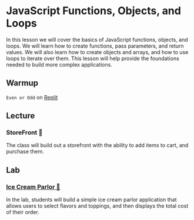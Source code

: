 # JavaScript Functions, Objects, and Loops

In this lesson we will cover the basics of JavaScript functions, objects, and loops. We will learn how to create functions, pass parameters, and return values. We will also learn how to create objects and arrays, and how to use loops to iterate over them. This lesson will help provide the foundations needed to build more complex applications.

## Warmup

`Even or Odd` on [Replit](https://replit.com/teams)

## Lecture

### StoreFront 🏪 

The class will build out a storefront with the ability to add items to cart, and purchase them.

## Lab

### [Ice Cream Parlor 🍦](assignments/02-icecream-parlor.md)

In the lab, students will build a simple ice cream parlor application that allows users to select flavors and toppings, and then displays the total cost of their order.

